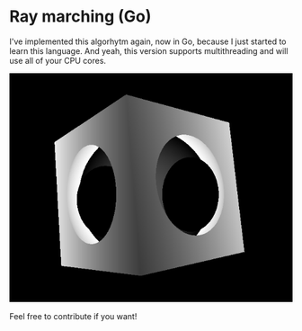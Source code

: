 # Ray marching (Go)

I've implemented this algorhytm again, now in Go, because I just started to learn this language.
And yeah, this version supports multithreading and will use all of your CPU cores.

![demo][image]

[image]: https://github.com/pashawnn/raymarching_go/blob/master/picture.png

Feel free to contribute if you want!